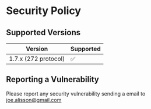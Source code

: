 # Security Policy

## Supported Versions

| Version | Supported          |
| ------- | ------------------ |
| 1.7.x (272 protocol)  | :white_check_mark: |

## Reporting a Vulnerability

Please report any security vulnerability sending a email to joe.alisson@gmail.com

